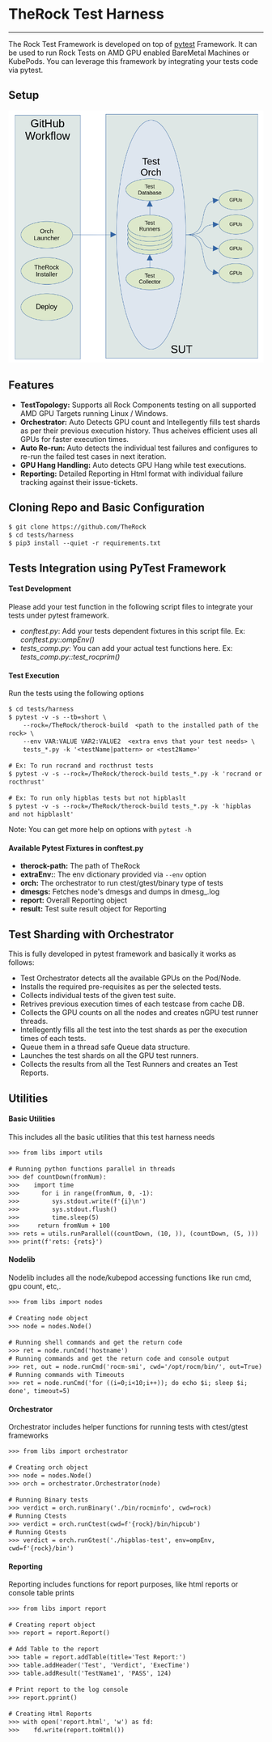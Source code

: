 # TheRock Test Harness

______________________________________________________________________

The Rock Test Framework is developed on top of [pytest](https://docs.pytest.org/en/6.2.x/reference.html#) Framework. It can be used to run Rock Tests on AMD GPU enabled BareMetal Machines or KubePods. You can leverage this framework by integrating your tests code via pytest.

## Setup

![Setup](assets/therock_test_orchestrator.png)

## Features

- **TestTopology:** Supports all Rock Components testing on all supported AMD GPU Targets running Linux / Windows.
- **Orchestrator:** Auto Detects GPU count and Intellegently fills test shards as per their previous execution history. Thus acheives efficient uses all GPUs for faster execution times.
- **Auto Re-run:** Auto detects the individual test failures and configures to re-run the failed test cases in next iteration.
- **GPU Hang Handling:** Auto detects GPU Hang while test executions.
- **Reporting:** Detailed Reporting in Html format with individual failure tracking against their issue-tickets.

## Cloning Repo and Basic Configuration

```
$ git clone https://github.com/TheRock
$ cd tests/harness
$ pip3 install --quiet -r requirements.txt
```

## Tests Integration using PyTest Framework

#### Test Development

Please add your test function in the following script files to integrate your tests under pytest framework.

- _conftest.py_: Add your tests dependent fixtures in this script file. Ex: _conftest.py::ompEnv()_
- _tests_comp.py_: You can add your actual test functions here. Ex: _tests_comp.py::test_rocprim()_

#### Test Execution

Run the tests using the following options

```
$ cd tests/harness
$ pytest -v -s --tb=short \
    --rock=/TheRock/therock-build  <path to the installed path of the rock> \
    --env VAR:VALUE VAR2:VALUE2  <extra envs that your test needs> \
    tests_*.py -k '<testName|pattern> or <test2Name>'

# Ex: To run rocrand and rocthrust tests
$ pytest -v -s --rock=/TheRock/therock-build tests_*.py -k 'rocrand or rocthrust'

# Ex: To run only hipblas tests but not hipblaslt
$ pytest -v -s --rock=/TheRock/therock-build tests_*.py -k 'hipblas and not hipblaslt'
```

Note: You can get more help on options with `pytest -h`

#### Available Pytest Fixtures in conftest.py

- **therock-path:** The path of TheRock
- **extraEnv:**: The env dictionary provided via `--env` option
- **orch:** The orchestrator to run ctest/gtest/binary type of tests
- **dmesgs:** Fetches node's dmesgs and dumps in dmesg\_<testName>.log
- **report:** Overall Reporting object
- **result:** Test suite result object for Reporting

## Test Sharding with Orchestrator

This is fully developed in pytest framework and basically it works as follows:

- Test Orchestrator detects all the available GPUs on the Pod/Node.
- Installs the required pre-requisites as per the selected tests.
- Collects individual tests of the given test suite.
- Retrives previous execution times of each testcase from cache DB.
- Collects the GPU counts on all the nodes and creates nGPU test runner threads.
- Intellegently fills all the test into the test shards as per the execution times of each tests.
- Queue them in a thread safe Queue data structure.
- Launches the test shards on all the GPU test runners.
- Collects the results from all the Test Runners and creates an Test Reports.

## Utilities

#### Basic Utilities
This includes all the basic utilities that this test harness needs

```
>>> from libs import utils

# Running python functions parallel in threads
>>> def countDown(fromNum):
>>>    import time
>>>      for i in range(fromNum, 0, -1):
>>>         sys.stdout.write(f'{i}\n')
>>>         sys.stdout.flush()
>>>         time.sleep(5)
>>>     return fromNum + 100
>>> rets = utils.runParallel((countDown, (10, )), (countDown, (5, )))
>>> print(f'rets: {rets}')
```

#### Nodelib
Nodelib includes all the node/kubepod accessing functions like run cmd, gpu count, etc,.

```
>>> from libs import nodes

# Creating node object
>>> node = nodes.Node()

# Running shell commands and get the return code
>>> ret = node.runCmd('hostname')
# Running commands and get the return code and console output
>>> ret, out = node.runCmd('rocm-smi', cwd='/opt/rocm/bin/', out=True)
# Running commands with Timeouts
>>> ret = node.runCmd('for ((i=0;i<10;i++)); do echo $i; sleep $i; done', timeout=5)
```

#### Orchestrator
Orchestrator includes helper functions for running tests with ctest/gtest frameworks

```
>>> from libs import orchestrator

# Creating orch object
>>> node = nodes.Node()
>>> orch = orchestrator.Orchestrator(node)

# Running Binary tests
>>> verdict = orch.runBinary('./bin/rocminfo', cwd=rock)
# Running Ctests
>>> verdict = orch.runCtest(cwd=f'{rock}/bin/hipcub')
# Running Gtests
>>> verdict = orch.runGtest('./hipblas-test', env=ompEnv, cwd=f'{rock}/bin')
```

#### Reporting
Reporting includes functions for report purposes, like html reports or console table prints

```
>>> from libs import report

# Creating report object
>>> report = report.Report()

# Add Table to the report
>>> table = report.addTable(title='Test Report:')
>>> table.addHeader('Test', 'Verdict', 'ExecTime')
>>> table.addResult('TestName1', 'PASS', 124)

# Print report to the log console
>>> report.pprint()

# Creating Html Reports
>>> with open('report.html', 'w') as fd:
>>>    fd.write(report.toHtml())
```
